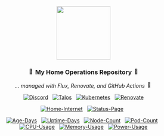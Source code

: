 <div align="center">

<img src="https://raw.githubusercontent.com/joryirving/home-ops/main/docs/src/assets/icons/kah-logo.png" align="center" width="144px" height="144px"/>


### <img src="https://fonts.gstatic.com/s/e/notoemoji/latest/1f680/512.gif" alt="🚀" width="16" height="16"> My Home Operations Repository <img src="https://fonts.gstatic.com/s/e/notoemoji/latest/1f6a7/512.gif" alt="🚧" width="16" height="16">

_... managed with Flux, Renovate, and GitHub Actions_ <img src="https://fonts.gstatic.com/s/e/notoemoji/latest/1f916/512.gif" alt="🤖" width="16" height="16">

</div>

<div align="center">

[![Discord](https://img.shields.io/discord/673534664354430999?style=for-the-badge&label&logo=discord&logoColor=white&color=blue)](https://discord.gg/home-operations)&nbsp;&nbsp;
[![Talos](https://img.shields.io/badge/dynamic/yaml?url=https%3A%2F%2Fraw.githubusercontent.com%2Fvrozaksen%2Ftoxic-home-kubernates%2Fmain%2Fkubernetes%2Fmain%2Ftalos%2Ftalconfig.yaml&query=talosVersion&style=for-the-badge&logo=talos&logoColor=white&color=blue&label=%20)](https://www.talos.dev/)&nbsp;&nbsp;
[![Kubernetes](https://img.shields.io/badge/dynamic/yaml?url=https%3A%2F%2Fraw.githubusercontent.com%2Fvrozaksen%2Ftoxic-home-kubernates%2Fmain%2Fkubernetes%2Fmain%2Ftalos%2Ftalconfig.yaml&query=kubernetesVersion&style=for-the-badge&logo=talos&logoColor=white&color=blue&label=%20)](https://www.talos.dev/)&nbsp;&nbsp;
[![Renovate](https://img.shields.io/github/actions/workflow/status/vrozaksen/vrozaksen/scheduled-renovate.yaml?branch=main&label=&logo=renovatebot&style=for-the-badge&color=blue)](https://github.com/vrozaksen/vrozaksen/actions/workflows/scheduled-renovate.yaml)

</div>

<div align="center">

[![Home-Internet](https://img.shields.io/endpoint?url=https%3A%2F%2Fhealthchecks.io%2Fb%2F3%2F248aa3ff-73a8-4088-86af-a18f68562717.shields&style=for-the-badge&logo=opnsense&logoColor=white&label=Home%20Internet)](https://status.vzkn.eu)&nbsp;&nbsp;
[![Status-Page](https://img.shields.io/endpoint?url=https%3A%2F%2Fstatus.vzkn.eu%2Fapi%2Fv1%2Fendpoints%2Fmain-external_gatus%2Fhealth%2Fbadge.shields&style=for-the-badge&logo=statuspage&logoColor=white&label=Status%20Page)](https://status.vzkn.eu/endpoints/main-external_gatus)&nbsp;&nbsp;

</div>

<div align="center">

[![Age-Days](https://kromgo.vzkn.eu/cluster_age_days?format=badge&style=flat-square)](https://github.com/kashalls/kromgo/)&nbsp;&nbsp;
[![Uptime-Days](https://kromgo.vzkn.eu/cluster_uptime_days?format=badge&style=flat-square)](https://github.com/kashalls/kromgo/)&nbsp;&nbsp;
[![Node-Count](https://kromgo.vzkn.eu/cluster_node_count?format=badge&style=flat-square)](https://github.com/kashalls/kromgo/)&nbsp;&nbsp;
[![Pod-Count](https://kromgo.vzkn.eu/cluster_pod_count?format=badge&style=flat-square)](https://github.com/kashalls/kromgo/)&nbsp;&nbsp;
[![CPU-Usage](https://kromgo.vzkn.eu/cluster_cpu_usage?format=badge&style=flat-square)](https://github.com/kashalls/kromgo/)&nbsp;&nbsp;
[![Memory-Usage](https://kromgo.vzkn.eu/cluster_memory_usage?format=badge&style=flat-square)](https://github.com/kashalls/kromgo/)&nbsp;&nbsp;
[![Power-Usage](https://kromgo.vzkn.eu/cluster_power_usage?format=badge&style=flat-square)](https://github.com/kashalls/kromgo/)

</div>
